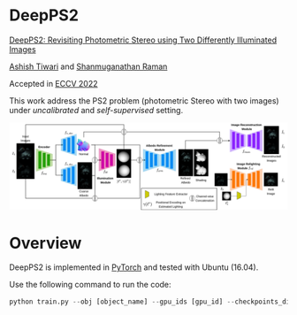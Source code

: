 # DeepPS2
[DeepPS2: Revisiting Photometric Stereo using Two Differently Illuminated Images](https://arxiv.org/abs/2207.02025)

[Ashish Tiwari](https://sites.google.com/iitgn.ac.in/ashishtiwari/home) and [Shanmuganathan Raman](https://iitgn.ac.in/faculty/cse/shanmuganathan)

Accepted in [ECCV 2022](https://eccv2022.ecva.net/)

This work address the PS2 problem (photometric Stereo with two images) under *uncalibrated* and *self-supervised* setting.

![alt text](https://github.com/ashisht96/DeepPS2/blob/main/images/bd.png)

# Overview

DeepPS2 is implemented in [PyTorch](https://pytorch.org/) and tested with Ubuntu (16.04).

Use the following command to run the code:

```python
python train.py --obj [object_name] --gpu_ids [gpu_id] --checkpoints_dir [path_to_save_chkpts] --save_dir [path_to_save_visual_results]
```


